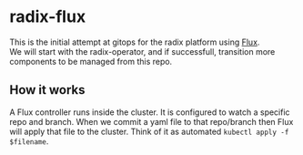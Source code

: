 # radix-flux
This is the initial attempt at gitops for the radix platform using [Flux](https://github.com/weaveworks/flux/).  
We will start with the radix-operator, and if successfull, transition more components to be managed from this repo.

## How it works
A Flux controller runs inside the cluster. It is configured to watch a specific repo and branch. When we commit a yaml file to that repo/branch then Flux will apply that file to the cluster. Think of it as automated `kubectl apply -f $filename`.
